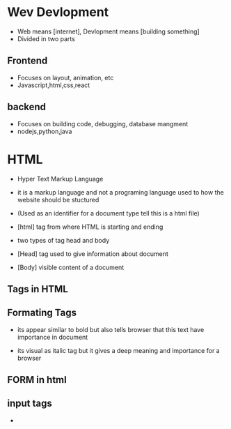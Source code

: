 # Wev Devlopment

- Web means [internet], Devlopment means [building something]
- Divided in two parts

## Frontend

- Focuses on layout, animation, etc
- Javascript,html,css,react

## backend

- Focuses on building code, debugging, database mangment
- nodejs,python,java

# HTML

- Hyper Text Markup Language
- it is a markup language and not a programing language used to how the website should be stuctured

- <!DOCTYPE html> (Used as an identifier for a document type tell this is a html file)
- [html] tag from where HTML is starting and ending
- two types of tag head and body
- [Head] tag used to give information about document
- [Body] visible content of a document

## Tags in HTML

<!-- - <h1> used for heading ,varies from h1 to h6 -->
<!-- - <p> -->

## Formating Tags

<!-- - W3school link for refrence: https://www.w3schools.com/html/html_formatting.asp
- <b> bold tag
- <i> italic tag
- <u> underline tag
- <s> strike tag - a line over a text </s>
- <ins> inserted tag to add a inserted tag </ins>
- <sup> superscript tag to write a 2 is to the power of 2 </sup>
- -- eg 2<sup>2</sup>
- <sub> subscript tag to write a text below like chemical formula H2O </sub>
- --eg H<sub>2</sub>O
- <small> to write a smaller text </small>
- <mark> to highlight the text</mark> -->

<!-- - Strong tag <strong> -->

- its appear similar to bold but also tells browser that this text have importance in document
<!-- - Emphasis tag <em> -->
- its visual as italic tag but it gives a deep meaning and importance for a browser

## FORM in html

## input tags

<!-- - these are self closing tags
- <input type="text"/> will take input as text
- <input type="number"/> only numbers
- <input type="password"/> will be hide by \*\*\*\*
- <input type="date"/> we can select date
- <input type="time"/> we can select time
- <input type="radio"/> tto create a radio button
- <input type="checkbox"/> tto create a checkbox button
- <input type="submit"/> tto create a submit button

- Attributes for input
- Name
- <input type="text" name="name"/> its for a server to understand
- Value
- <input type="text" value="default"/> to add a default value
- Placeholder
- <input type="text" placeholder="this is a place holder"/>
- Max Min only for number
- <input type="number" max="10"/> set range for a number
- Readonly
- <input type="number" max="10" readonly/> can only be read can not change
- Hidden
- <input type="number" max="10" hidden/> it hides the input feild
- Select (dropdown) -->
<!-- <select>
<option>Red</option>
<option>Blue</option>
</select> -->

-

